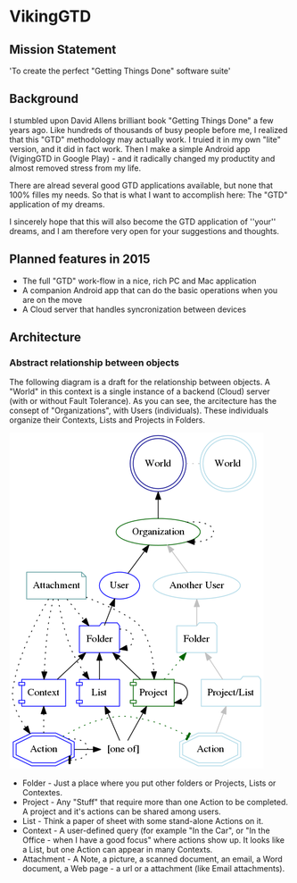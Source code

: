 # VikingGTD

## Mission Statement

'To create the perfect "Getting Things Done" software suite'

## Background

I stumbled upon David Allens brilliant book "Getting Things Done" 
a few years ago. Like hundreds of thousands of busy people before me,
I realized that this "GTD" methodology may actually work. I truied it
in my own "lite" version, and it did in fact work. Then I make a simple
Android app (VigingGTD in Google Play) - and it radically changed my 
productity and almost removed stress from my life.

There are alread several good GTD applications available, but none
that 100% filles my needs. So that is what I want to accomplish here:
The "GTD" application of my dreams. 

I sincerely hope that this will also become the GTD application of
''your'' dreams, and I am therefore very open for your suggestions and 
thoughts.

## Planned features in 2015
 * The full "GTD" work-flow in a nice, rich PC and Mac application
 * A companion Android app that can do the basic operations when you are on the move
 * A Cloud server that handles syncronization between devices

## Architecture

### Abstract relationship between objects
The following diagram is a draft for the relationship between objects.
A "World" in this context is a single instance of a backend (Cloud) server 
(with or without Fault Tolerance). As you can see, the arcitecture 
has the consept of "Organizations", with Users (individuals). These
individuals organize their Contexts, Lists and Projects in Folders. 

![](doc/images/arcitecture_relations.png)

 * Folder - Just a place where you put other folders or Projects, Lists or Contextes.
 * Project - Any "Stuff" that require more than one Action to be completed. A project and it's actions can be shared among users.
 * List - Think a paper of sheet with some stand-alone Actions on it.
 * Context - A user-defined query (for example "In the Car", or "In the Office - when I have a good focus" where actions show up. It looks like a List, but one Action can appear in many Contexts.
 * Attachment - A Note, a picture, a scanned document, an email, a Word document, a Web page - a url or a attachment (like Email attachments).

